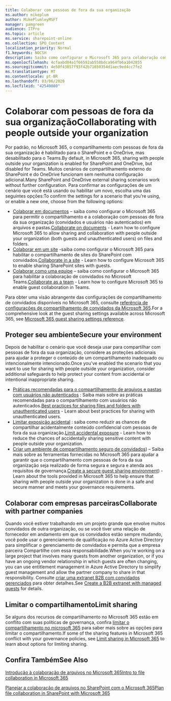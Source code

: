 ```yaml
---
title: Colaborar com pessoas de fora da sua organização
ms.author: mikeplum
author: MikePlumleyMSFT
manager: pamgreen
audience: ITPro
ms.topic: article
ms.service: sharepoint-online
ms.collection: SPO_Content
localization_priority: Normal
f1.keywords: NOCSH
description: Saiba como configurar o Microsoft 365 para colaboração com pessoas de fora da sua organização.
ms.openlocfilehash: 4cfaabd04a1f66592ab558bdca964fb6a1042855
ms.sourcegitcommit: 4e50f43857f93f42b71650354d1aec9ed4cc7fe2
ms.translationtype: MT
ms.contentlocale: pt-BR
ms.lasthandoff: 03/06/2020
ms.locfileid: "42549080"
---
```

# <a name="collaborating-with-people-outside-your-organization"></a><span data-ttu-id="a3b04-103">Colaborar com pessoas de fora da sua organização</span><span class="sxs-lookup"><span data-stu-id="a3b04-103">Collaborating with people outside your organization</span></span>

<span data-ttu-id="a3b04-104">Por padrão, no Microsoft 365, o compartilhamento com pessoas de fora da sua organização é habilitado para o SharePoint e o OneDrive, mas desabilitado para o Teams.</span><span class="sxs-lookup"><span data-stu-id="a3b04-104">By default, in Microsoft 365, sharing with people outside your organization is enabled for SharePoint and OneDrive, but disabled for Teams.</span></span> <span data-ttu-id="a3b04-105">Muitos cenários de compartilhamento externo do SharePoint e do OneDrive funcionam sem nenhuma configuração adicional.</span><span class="sxs-lookup"><span data-stu-id="a3b04-105">Many SharePoint and OneDrive external sharing scenarios work without further configuration.</span></span> <span data-ttu-id="a3b04-106">Para confirmar as configurações de um cenário que você está usando ou habilitar um novo, escolha uma das seguintes opções:</span><span class="sxs-lookup"><span data-stu-id="a3b04-106">To confirm the settings for a scenario that you're using, or enable a new one, choose from the following options:</span></span>

- <span data-ttu-id="a3b04-107">[Colaborar em documentos](collaborate-on-documents.md) – saiba como configurar o Microsoft 365 para permitir o compartilhamento e a colaboração com pessoas de fora da sua organização (convidados e usuários não autenticados) em arquivos e pastas.</span><span class="sxs-lookup"><span data-stu-id="a3b04-107">[Collaborate on documents](collaborate-on-documents.md) - Learn how to configure Microsoft 365 to allow sharing and collaboration with people outside your organization (both guests and unauthenticated users) on files and folders.</span></span>
- <span data-ttu-id="a3b04-108">[Colaborar em um site](collaborate-in-a-site.md) -saiba como configurar o Microsoft 365 para habilitar o compartilhamento de sites do SharePoint com convidados.</span><span class="sxs-lookup"><span data-stu-id="a3b04-108">[Collaborate in a site](collaborate-in-a-site.md) - Learn how to configure Microsoft 365 to enable sharing SharePoint sites with guests.</span></span>
- <span data-ttu-id="a3b04-109">[Colaborar como uma equipe](collaborate-as-a-team.md) – saiba como configurar o Microsoft 365 para habilitar a colaboração de convidados no Microsoft Teams.</span><span class="sxs-lookup"><span data-stu-id="a3b04-109">[Collaborate as a team](collaborate-as-a-team.md) - Learn how to configure Microsoft 365 to enable guest collaboration in Teams.</span></span>

<span data-ttu-id="a3b04-110">Para obter uma visão abrangente das configurações de compartilhamento de convidados disponíveis no Microsoft 365, consulte [referência de configurações de compartilhamento de convidados da Microsoft 365](microsoft-365-guest-settings.md).</span><span class="sxs-lookup"><span data-stu-id="a3b04-110">For a comprehensive look at the guest sharing settings available across Microsoft 365, see [Microsoft 365 guest sharing settings reference](microsoft-365-guest-settings.md).</span></span>

## <a name="secure-your-environment"></a><span data-ttu-id="a3b04-111">Proteger seu ambiente</span><span class="sxs-lookup"><span data-stu-id="a3b04-111">Secure your environment</span></span>

<span data-ttu-id="a3b04-112">Depois de habilitar o cenário que você deseja usar para compartilhar com pessoas de fora da sua organização, considere as proteções adicionais para ajudar a proteger o conteúdo de um compartilhamento inadequado ou intencionalmente intencionado.</span><span class="sxs-lookup"><span data-stu-id="a3b04-112">Once you've enabled the scenario that you want to use for sharing with people outside your organization, consider additional safeguards to help protect your content from accidental or intentional inappropriate sharing.</span></span>

- <span data-ttu-id="a3b04-113">[Práticas recomendadas para o compartilhamento de arquivos e pastas com usuários não autenticados](best-practices-anonymous-sharing.md) : Saiba mais sobre as práticas recomendadas para o compartilhamento com usuários não autenticados.</span><span class="sxs-lookup"><span data-stu-id="a3b04-113">[Best practices for sharing files and folders with unauthenticated users](best-practices-anonymous-sharing.md) - Learn about best practices for sharing with unauthenticated users.</span></span>
- <span data-ttu-id="a3b04-114">[Limitar exposição acidental](sharing-limit-accidental-exposure.md) : saiba como reduzir as chances de compartilhar acidentalmente conteúdo confidencial com pessoas de fora da sua organização.</span><span class="sxs-lookup"><span data-stu-id="a3b04-114">[Limit accidental exposure](sharing-limit-accidental-exposure.md) - Learn how to reduce the chances of accidentally sharing sensitive content with people outside your organization.</span></span>
- <span data-ttu-id="a3b04-115">[Criar um ambiente de compartilhamento seguro de convidados](create-a-secure-guest-sharing-environment.md)) – Saiba mais sobre as ferramentas fornecidas no Microsoft 365 para ajudar a garantir que o compartilhamento com pessoas de fora da sua organização seja realizado de forma segura e segura e atenda aos requisitos de governança.</span><span class="sxs-lookup"><span data-stu-id="a3b04-115">[Create a secure guest sharing environment](create-a-secure-guest-sharing-environment.md)) - Learn about the tools provided in Microsoft 365 to help ensure that sharing with people outside your organization is done in a safe and secure manner and meets your governance requirements.</span></span>

## <a name="collaborate-with-partner-companies"></a><span data-ttu-id="a3b04-116">Colaborar com empresas parceiras</span><span class="sxs-lookup"><span data-stu-id="a3b04-116">Collaborate with partner companies</span></span>

<span data-ttu-id="a3b04-117">Quando você estiver trabalhando em um projeto grande que envolve muitos convidados de outra organização, ou se você tiver uma relação de fornecedor em andamento em que os convidados estão sempre mudando, você pode usar o gerenciamento de qualificação no Azure Active Directory para simplificar o gerenciamento de convidados e permita que a empresa parceira Compartilhe com essa responsabilidade.</span><span class="sxs-lookup"><span data-stu-id="a3b04-117">When you're working on a large project that involves many guests from another organization, or if you have an ongoing vendor relationship in which guests are often changing, you can use entitlement management in Azure Active Directory to simplify guest management and allow the partner company to share in that responsibility.</span></span> <span data-ttu-id="a3b04-118">Consulte [criar uma extranet B2B com convidados gerenciados](b2b-extranet.md) para obter detalhes.</span><span class="sxs-lookup"><span data-stu-id="a3b04-118">See [Create a B2B extranet with managed guests](b2b-extranet.md) for details.</span></span>

## <a name="limit-sharing"></a><span data-ttu-id="a3b04-119">Limitar o compartilhamento</span><span class="sxs-lookup"><span data-stu-id="a3b04-119">Limit sharing</span></span>

<span data-ttu-id="a3b04-120">Se alguns dos recursos de compartilhamento no Microsoft 365 estão em conflito com suas políticas de governança, confira [limitar o compartilhamento no microsoft 365](microsoft-365-limit-sharing.md) para saber mais sobre as opções para limitar o compartilhamento.</span><span class="sxs-lookup"><span data-stu-id="a3b04-120">If some of the sharing features in Microsoft 365 conflict with your governance policies, see [Limit sharing in Microsoft 365](microsoft-365-limit-sharing.md) to learn about options for limiting sharing.</span></span>

## <a name="see-also"></a><span data-ttu-id="a3b04-121">Confira Também</span><span class="sxs-lookup"><span data-stu-id="a3b04-121">See Also</span></span>

[<span data-ttu-id="a3b04-122">Introdução à colaboração de arquivos no Microsoft 365</span><span class="sxs-lookup"><span data-stu-id="a3b04-122">Intro to file collaboration in Microsoft 365</span></span>](https://docs.microsoft.com/sharepoint/intro-to-file-collaboration)

[<span data-ttu-id="a3b04-123">Planejar a colaboração de arquivos no SharePoint com o Microsoft 365</span><span class="sxs-lookup"><span data-stu-id="a3b04-123">Plan file collaboration in SharePoint with Microsoft 365</span></span>](https://docs.microsoft.com/sharepoint/deploy-file-collaboration)
